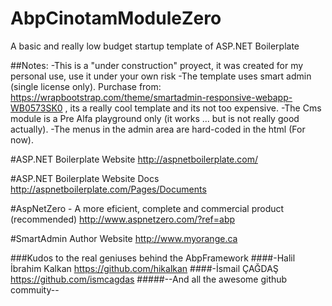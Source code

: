 # AbpCinotamModuleZero

A basic and really low budget startup template of ASP.NET Boilerplate

##Notes:
-This is a "under construction" proyect, it was created for my personal use, use it under your own risk
-The template uses smart admin (single license only). Purchase from: https://wrapbootstrap.com/theme/smartadmin-responsive-webapp-WB0573SK0 , its a really cool template and its not too expensive.
-The Cms module is a Pre Alfa playground only (it works ... but is not really good actually).
-The menus in the admin area are hard-coded in the html (For now).

#ASP.NET Boilerplate Website
http://aspnetboilerplate.com/

#ASP.NET Boilerplate Website Docs
http://aspnetboilerplate.com/Pages/Documents

#AspNetZero - A more eficient, complete and commercial product (recommended)
http://www.aspnetzero.com/?ref=abp

#SmartAdmin Author Website
http://www.myorange.ca

###Kudos to the real geniuses behind the AbpFramework
####-Halil İbrahim Kalkan https://github.com/hikalkan
####-İsmail ÇAĞDAŞ https://github.com/ismcagdas
#####--And all the awesome github commuity--
